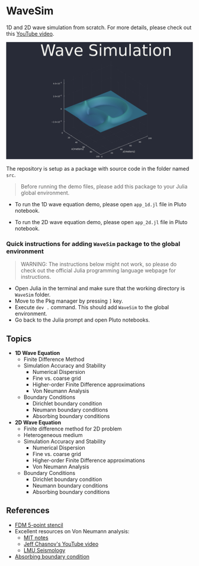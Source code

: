 # WaveSim
1D and 2D wave simulation from scratch. For more details, please check out this [YouTube video](https://youtu.be/4IL8n8yYNjw).

![thumbnail](https://raw.githubusercontent.com/tgautam03/WaveSim/master/thumbnail.png)


The repository is setup as a package with source code in the folder named `src`. 

> Before running the demo files, please add this package to your Julia global environment.

- To run the 1D wave equation demo, please open `app_1d.jl` file in Pluto notebook.

- To run the 2D wave equation demo, please open `app_2d.jl` file in Pluto notebook.

### Quick instructions for adding `WaveSim` package to the global environment
> WARNING: The instructions below might not work, so please do check out the official Julia programming language webpage for instructions.

- Open Julia in the terminal and make sure that the working directory is `WaveSim` folder.
- Move to the Pkg manager by pressing `]` key.
- Execute `dev .` command. This should add `WaveSim` to the global environment.
- Go back to the Julia prompt and open Pluto notebooks.


## Topics
- **1D Wave Equation**
    - Finite Difference Method
    - Simulation Accuracy and Stability
        - Numerical Dispersion
        - Fine vs. coarse grid
        - Higher-order Finite Difference approximations
        - Von Neumann Analysis
    - Boundary Conditions
        - Dirichlet boundary condition
        - Neumann boundary conditions
        - Absorbing boundary conditions
- **2D Wave Equation**
    - Finite difference method for 2D problem
    - Heterogeneous medium
    - Simulation Accuracy and Stability
        - Numerical Dispersion
        - Fine vs. coarse grid
        - Higher-order Finite Difference approximations
        - Von Neumann Analysis
    - Boundary Conditions
        - Dirichlet boundary condition
        - Neumann boundary conditions
        - Absorbing boundary conditions

## References
- [FDM 5-point stencil](https://math.stackexchange.com/questions/262701/how-to-obtain-prove-5-stencil-formula-for-2nd-derivative)
- Excellent resources on Von Neumann analysis:
    - [MIT notes](https://math.mit.edu/classes/18.300/Notes/Notes_vNSA.pdf)
    - [Jeff Chasnov's YouTube video](https://www.youtube.com/watch?v=QUiUGNwNNmo)
    - [LMU Seismology](https://www.youtube.com/watch?v=5_VtrWGaEGM)
- [Absorbing boundary condition](https://www.jpier.org/ac_api/download.php?id=0506213)